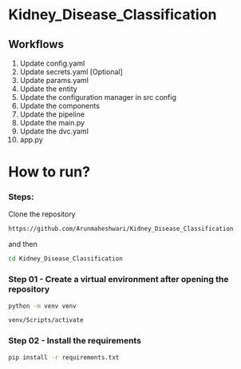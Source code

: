 # Kidney_Disease_Classification


## Workflows

1. Update config.yaml
2. Update secrets.yaml [Optional]
3. Update params.yaml
4. Update the entity
5. Update the configuration manager in src config
6. Update the components
7. Update the pipeline
8. Update the main.py
9. Update the dvc.yaml
10. app.py

# How to run?

### Steps:

Clone the repository

```bash
https://github.com/Arunmaheshwari/Kidney_Disease_Classification
```
and then

```bash
cd Kidney_Disease_Classification
```


### Step 01 - Create a virtual environment after opening the repository

```bash
python -m venv venv
```

```bash
venv/Scripts/activate
```

### Step 02 - Install the requirements
```bash
pip install -r requirements.txt
```